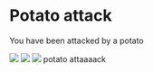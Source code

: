 # Potato attack

You have been attacked by a potato

<img src="https://raw.githubusercontent.com/david4096/potato-attack/master/mashed.svg" />
<object id="svg-object" data="https://raw.githubusercontent.com/david4096/potato-attack/master/potato.svg" type="image/svg+xml"></object>
<object id="svg-object" data="https://raw.githubusercontent.com/david4096/potato-attack/master/mashed.svg" type="image/svg+xml"></object>
<object id="svg-object" data="https://raw.githubusercontent.com/david4096/potato-attack/master/fried.svg" type="image/svg+xml"></object>
<img src="https://raw.githubusercontent.com/david4096/potato-attack/master/fried.svg" />
<img src="https://raw.githubusercontent.com/david4096/potato-attack/master/mashed.svg" />
<span class="flex-toolbar">potato attaaaack</span>

